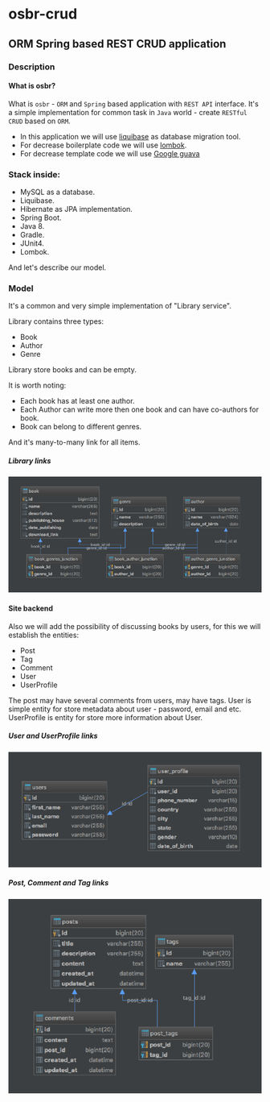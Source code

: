 # osbr-crud
## ORM Spring based REST CRUD application
### Description
#### What is osbr?
What is `osbr` - `ORM` and `Spring` based application with `REST API` interface.
It's a simple implementation for common task in `Java` world - create `RESTful CRUD` based on `ORM`. 

* In this application we will use [liquibase](https://www.liquibase.org/) as database migration tool. 
* For decrease boilerplate code we will use [lombok](https://projectlombok.org/).
* For decrease template code we will use [Google guava](https://github.com/google/guava)

### Stack inside:
* MySQL as a database.
* Liquibase.
* Hibernate as JPA implementation.
* Spring Boot.
* Java 8.
* Gradle.
* JUnit4.
* Lombok.


And let's describe our model.
### Model
It's a common  and very simple implementation of "Library service".


Library contains three types: 
* Book 
* Author
* Genre


Library store books and can be empty.


It is worth noting:
* Each book has at least one author.
* Each Author can write more then one book and can have co-authors for book.
* Book can belong to different genres.

And it's many-to-many link for all items.

##### Library links
![Library](./info/library.png)

#### Site backend
Also we will add the possibility of discussing books by users, for this we will establish the entities:
* Post
* Tag
* Comment
* User
* UserProfile


The post may have several comments from users, may have tags.
User is simple entity for store metadata about user - password, email and etc.
UserProfile is entity for store more information about User. 

##### User and UserProfile links
![Library](./info/users_to_user_profile.png)


##### Post, Comment and Tag links

![Library](./info/post_to_tag_to_comment.png)
